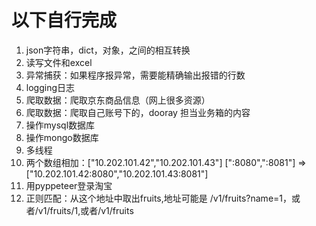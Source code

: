 # 以下自行完成
1. json字符串，dict，对象，之间的相互转换
2. 读写文件和excel
3. 异常捕获：如果程序报异常，需要能精确输出报错的行数
4. logging日志
5. 爬取数据：爬取京东商品信息（网上很多资源）
6. 爬取数据：爬取自己账号下的，dooray 担当业务箱的内容
7. 操作mysql数据库
8. 操作mongo数据库
9. 多线程
10. 两个数组相加：["10.202.101.42","10.202.101.43"] [":8080",":8081"] => ["10.202.101.42:8080","10.202.101.43:8081"]
11. 用pyppeteer登录淘宝
12. 正则匹配：从这个地址中取出fruits,地址可能是 /v1/fruits?name=1，或者/v1/fruits/1,或者/v1/fruits